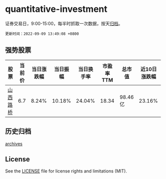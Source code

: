 # quantitative-investment

证券交易日，9:00-15:00，每半时抓取一次数据，按天[归档](archives)。

`更新时间：2022-09-09 13:49:08 +0800`

## 强势股票

|股票|当前价|当日涨跌幅|当日振幅|当日换手率|市盈率TTM|总市值|近10日涨跌幅|
|----|----|----|----|----|----|----|----|
|[山西路桥](https://xueqiu.com/S/SZ000755)|6.7|8.24%|10.18%|24.04%|18.34|98.46亿|23.16%|

## 历史归档

[archives](archives)

## License

See the [LICENSE](LICENSE) file for license rights and limitations (MIT).